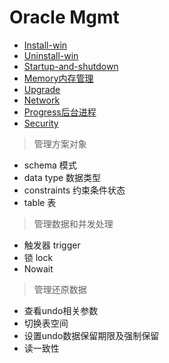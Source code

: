 # Oracle Mgmt

- [Install-win](Install_win.md)
- [Uninstall-win](Uninstall_win.md)
- [Startup-and-shutdown](Startup_Shutdown.md)
- [Memory内存管理](Memory.md)
- [Upgrade](Upgrade.md)
- [Network](Network.md)
- [Progress后台进程](Progress.md)
- [Security](Security.md)

> 管理方案对象

- schema 模式
- data type 数据类型
- constraints 约束条件状态
- table 表

> 管理数据和并发处理

- 触发器 trigger
- 锁 lock
- Nowait

> 管理还原数据

- 查看undo相关参数
- 切换表空间
- 设置undo数据保留期限及强制保留
- 读一致性
